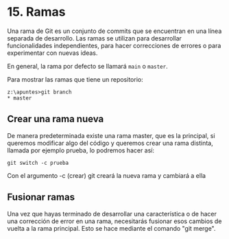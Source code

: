 
# 15. Ramas

Una rama de Git es un conjunto de commits que se encuentran en una línea separada de desarrollo. Las ramas se utilizan para desarrollar funcionalidades independientes, para hacer correcciones de errores o para experimentar con nuevas ideas.

En general, la rama por defecto se llamará ``main`` o ``master``.

Para mostrar las ramas que tiene un repositorio:

```
z:\apuntes>git branch
* master
```

## Crear una rama nueva

De manera predeterminada existe una rama master, que es la principal, si queremos modificar algo del código y queremos crear una rama distinta, llamada por ejemplo prueba, lo podremos hacer así:

```
git switch -c prueba
```
Con el argumento -c (crear) git creará la nueva rama y cambiará a ella

## Fusionar ramas

Una vez que hayas terminado de desarrollar una característica o de hacer una corrección de error en una rama, necesitarás fusionar esos cambios de vuelta a la rama principal. Esto se hace mediante el comando "git merge".
